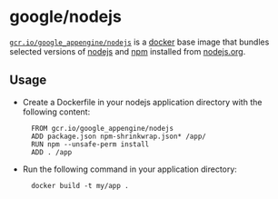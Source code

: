 # google/nodejs

[`gcr.io/google_appengine/nodejs`](https://cloud.google.com/nodejs) is a [docker](https://docker.io) base image that bundles selected versions of [nodejs](https://nodejs.org) and [npm](https://npmjs.org) installed from [nodejs.org](http://nodejs.org/download/).

## Usage

- Create a Dockerfile in your nodejs application directory with the following content:

        FROM gcr.io/google_appengine/nodejs
        ADD package.json npm-shrinkwrap.json* /app/
        RUN npm --unsafe-perm install
        ADD . /app
        
- Run the following command in your application directory:

        docker build -t my/app .

